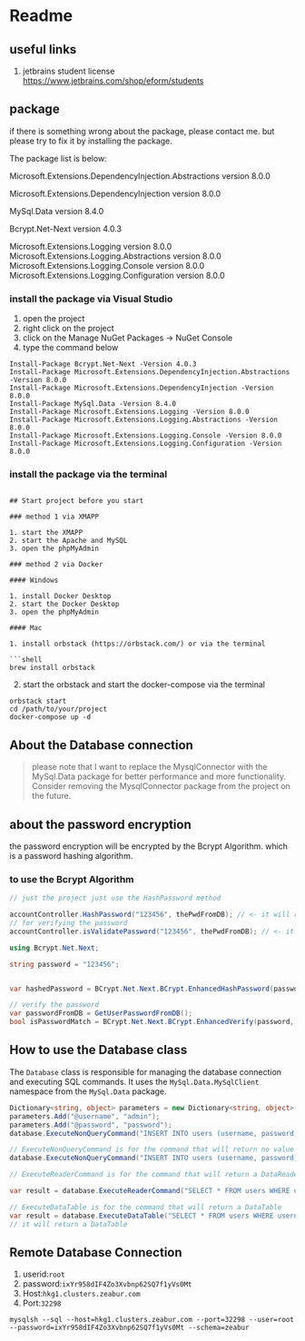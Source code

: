 ﻿# Readme

## useful links

1. jetbrains student license
   https://www.jetbrains.com/shop/eform/students

## package

if there is something wrong about the package, please contact me. but please try to fix it by installing the package.

The package list is below:

Microsoft.Extensions.DependencyInjection.Abstractions version 8.0.0

Microsoft.Extensions.DependencyInjection version 8.0.0

MySql.Data version 8.4.0

Bcrypt.Net-Next version 4.0.3

Microsoft.Extensions.Logging version 8.0.0
Microsoft.Extensions.Logging.Abstractions version 8.0.0
Microsoft.Extensions.Logging.Console version 8.0.0
Microsoft.Extensions.Logging.Configuration version 8.0.0

### install the package via Visual Studio

1. open the project
2. right click on the project
3. click on the Manage NuGet Packages -> NuGet Console
4. type the command below

```shell
Install-Package Bcrypt.Net-Next -Version 4.0.3
Install-Package Microsoft.Extensions.DependencyInjection.Abstractions -Version 8.0.0
Install-Package Microsoft.Extensions.DependencyInjection -Version 8.0.0
Install-Package MySql.Data -Version 8.4.0
Install-Package Microsoft.Extensions.Logging -Version 8.0.0
Install-Package Microsoft.Extensions.Logging.Abstractions -Version 8.0.0
Install-Package Microsoft.Extensions.Logging.Console -Version 8.0.0
Install-Package Microsoft.Extensions.Logging.Configuration -Version 8.0.0
```

### install the package via the terminal

```shell

## Start project before you start

### method 1 via XMAPP

1. start the XMAPP
2. start the Apache and MySQL
3. open the phpMyAdmin

### method 2 via Docker

#### Windows

1. install Docker Desktop
2. start the Docker Desktop
3. open the phpMyAdmin

#### Mac

1. install orbstack (https://orbstack.com/) or via the terminal

```shell
brew install orbstack
```

2. start the orbstack and start the docker-compose via the terminal

```shell
orbstack start
cd /path/to/your/project
docker-compose up -d
```

## About the Database connection

> please note that I want to replace the MysqlConnector with the MySql.Data package for better performance and more
> functionality.
> Consider removing the MysqlConnector package from the project on the future.

## about the password encryption

the password encryption will be encrypted by the Bcrypt Algorithm. which is a password hashing algorithm.

### to use the Bcrypt Algorithm

```csharp
// just the project just use the HashPassword method

accountController.HashPassword("123456", thePwdFromDB); // <- it will return a boolean value
// for verifying the password
accountController.isValidatePassword("123456", thePwdFromDB); // <- it will return a boolean value

using Bcrypt.Net.Next;

string password = "123456";


var hashedPassword = BCrypt.Net.Next.BCrypt.EnhancedHashPassword(password);

// verify the password
var passwordFromDB = GetUserPasswordFromDB();
bool isPasswordMatch = BCrypt.Net.Next.BCrypt.EnhancedVerify(password, passwordFromDB);


```

[//]: # (### to use the Mysql.Data package)

[//]: # ()

[//]: # (```csharp)

[//]: # (using MySql.Data.MySqlClient;)

[//]: # ()

[//]: # (string password = "123456";)

[//]: # ()

[//]: # (// create a new instance of the MySqlConnection class)

[//]: # (MySqlConnection connection = new MySqlConnection&#40;"server=localhost;port=3306;user id=root; password=;database=itp4915m_se1d_group4;charset=utf8;"&#41;;)

[//]: # ()

[//]: # (using &#40;connection&#41;)

[//]: # ({)

[//]: # (    // open the connection)

[//]: # (    connection.Open&#40;&#41;;)

[//]: # ()

[//]: # (    // create a new instance of the MySqlCommand class)

[//]: # (    MySqlCommand command = new MySqlCommand&#40;"SELECT * FROM users WHERE username = @username", connection&#41;;)

[//]: # ()

[//]: # (    // add the parameter to the command)

[//]: # (    command.Parameters.AddWithValue&#40;"@username", "admin"&#41;;)

[//]: # ()

[//]: # (    // execute the command)

[//]: # (    using &#40;MySqlDataReader reader = command.ExecuteReader&#40;&#41;&#41;)

[//]: # (    {)

[//]: # (        // read the data)

[//]: # (        while &#40;reader.Read&#40;&#41;&#41;)

[//]: # (        {)

[//]: # (            Console.WriteLine&#40;reader["username"]&#41;;)

[//]: # (        })

[//]: # (    })

[//]: # (    )

[//]: # (    // method 2)

[//]: # (    // using the dictionary for the parameters)

[//]: # (    Dictionary<string, object> parameters = new Dictionary<string, object>&#40;&#41;;)

[//]: # (    parameters.Add&#40;"@username", "admin"&#41;;)

[//]: # (    command.Parameters.AddRange&#40;parameters.Keys.Select&#40;key => new MySqlParameter&#40;key, parameters[key]&#41;&#41;.ToArray&#40;&#41;&#41;;)

[//]: # ()

[//]: # (    // execute the command)

[//]: # (    using &#40;MySqlDataReader reader = command.ExecuteReader&#40;&#41;&#41;)

[//]: # (    {)

[//]: # (        // read the data)

[//]: # (        while &#40;reader.Read&#40;&#41;&#41;)

[//]: # (        {)

[//]: # (            Console.WriteLine&#40;reader["username"]&#41;;)

[//]: # (        })

[//]: # (    })

[//]: # (    )

[//]: # (})

[//]: # (```)

## How to use the Database class

The `Database` class is responsible for managing the database connection and executing SQL commands.
It uses the `MySql.Data.MySqlClient` namespace from the `MySql.Data` package.

```csharp
Dictionary<string, object> parameters = new Dictionary<string, object>();
parameters.Add("@username", "admin");
parameters.Add("@password", "password");
database.ExecuteNonQueryCommand("INSERT INTO users (username, password) VALUES (@username, @password)", parameters);

// ExecuteNonQueryCommand is for the command that will return no value
database.ExecuteNonQueryCommand("INSERT INTO users (username, password) VALUES (@username, @password)", parameters);

// ExecuteReaderCommand is for the command that will return a DataReader

var result = database.ExecuteReaderCommand("SELECT * FROM users WHERE username = @username", parameters);

// ExecuteDataTable is for the command that will return a DataTable
var result = database.ExecuteDataTable("SELECT * FROM users WHERE username = @username", parameters);
// it will return a DataTable

```

## Remote Database Connection

1. userid:`root`
2. password:`ixYr958dIF4Zo3Xvbnp62SQ7f1yVs0Mt`
3. Host:`hkg1.clusters.zeabur.com`
4. Port:`32298`

```shell
mysqlsh --sql --host=hkg1.clusters.zeabur.com --port=32298 --user=root --password=ixYr958dIF4Zo3Xvbnp62SQ7f1yVs0Mt --schema=zeabur
```